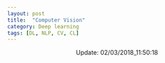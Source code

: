 ```yaml
---
layout: post
title:  "Computer Vision"
category: Deep learning
tags: [DL, NLP, CV, CL]
---
```






<center> Update: 02/03/2018_11:50:18</center>

  	
